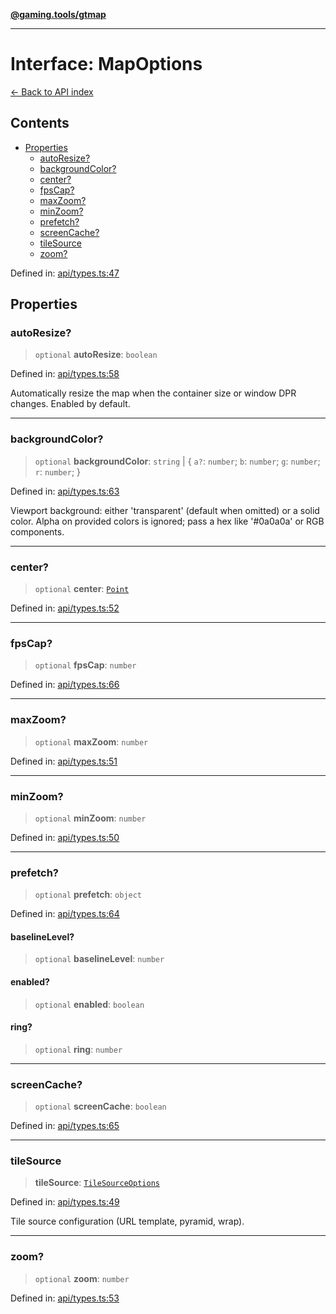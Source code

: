[**@gaming.tools/gtmap**](README.md)

***

# Interface: MapOptions

[← Back to API index](./README.md)

## Contents

- [Properties](#properties)
  - [autoResize?](#autoresize)
  - [backgroundColor?](#backgroundcolor)
  - [center?](#center)
  - [fpsCap?](#fpscap)
  - [maxZoom?](#maxzoom)
  - [minZoom?](#minzoom)
  - [prefetch?](#prefetch)
  - [screenCache?](#screencache)
  - [tileSource](#tilesource)
  - [zoom?](#zoom)

Defined in: [api/types.ts:47](https://github.com/gamingtools/gt-map/blob/a614a9d52dc2e3002effbc8d9f1a71b2ca6e5b74/packages/gtmap/src/api/types.ts#L47)

## Properties

### autoResize?

> `optional` **autoResize**: `boolean`

Defined in: [api/types.ts:58](https://github.com/gamingtools/gt-map/blob/a614a9d52dc2e3002effbc8d9f1a71b2ca6e5b74/packages/gtmap/src/api/types.ts#L58)

Automatically resize the map when the container size or window DPR changes.
Enabled by default.

***

### backgroundColor?

> `optional` **backgroundColor**: `string` \| \{ `a?`: `number`; `b`: `number`; `g`: `number`; `r`: `number`; \}

Defined in: [api/types.ts:63](https://github.com/gamingtools/gt-map/blob/a614a9d52dc2e3002effbc8d9f1a71b2ca6e5b74/packages/gtmap/src/api/types.ts#L63)

Viewport background: either 'transparent' (default when omitted) or a solid color.
Alpha on provided colors is ignored; pass a hex like '#0a0a0a' or RGB components.

***

### center?

> `optional` **center**: [`Point`](TypeAlias.Point.md)

Defined in: [api/types.ts:52](https://github.com/gamingtools/gt-map/blob/a614a9d52dc2e3002effbc8d9f1a71b2ca6e5b74/packages/gtmap/src/api/types.ts#L52)

***

### fpsCap?

> `optional` **fpsCap**: `number`

Defined in: [api/types.ts:66](https://github.com/gamingtools/gt-map/blob/a614a9d52dc2e3002effbc8d9f1a71b2ca6e5b74/packages/gtmap/src/api/types.ts#L66)

***

### maxZoom?

> `optional` **maxZoom**: `number`

Defined in: [api/types.ts:51](https://github.com/gamingtools/gt-map/blob/a614a9d52dc2e3002effbc8d9f1a71b2ca6e5b74/packages/gtmap/src/api/types.ts#L51)

***

### minZoom?

> `optional` **minZoom**: `number`

Defined in: [api/types.ts:50](https://github.com/gamingtools/gt-map/blob/a614a9d52dc2e3002effbc8d9f1a71b2ca6e5b74/packages/gtmap/src/api/types.ts#L50)

***

### prefetch?

> `optional` **prefetch**: `object`

Defined in: [api/types.ts:64](https://github.com/gamingtools/gt-map/blob/a614a9d52dc2e3002effbc8d9f1a71b2ca6e5b74/packages/gtmap/src/api/types.ts#L64)

#### baselineLevel?

> `optional` **baselineLevel**: `number`

#### enabled?

> `optional` **enabled**: `boolean`

#### ring?

> `optional` **ring**: `number`

***

### screenCache?

> `optional` **screenCache**: `boolean`

Defined in: [api/types.ts:65](https://github.com/gamingtools/gt-map/blob/a614a9d52dc2e3002effbc8d9f1a71b2ca6e5b74/packages/gtmap/src/api/types.ts#L65)

***

### tileSource

> **tileSource**: [`TileSourceOptions`](Interface.TileSourceOptions.md)

Defined in: [api/types.ts:49](https://github.com/gamingtools/gt-map/blob/a614a9d52dc2e3002effbc8d9f1a71b2ca6e5b74/packages/gtmap/src/api/types.ts#L49)

Tile source configuration (URL template, pyramid, wrap).

***

### zoom?

> `optional` **zoom**: `number`

Defined in: [api/types.ts:53](https://github.com/gamingtools/gt-map/blob/a614a9d52dc2e3002effbc8d9f1a71b2ca6e5b74/packages/gtmap/src/api/types.ts#L53)
